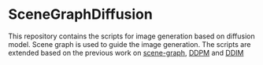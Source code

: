 # SceneGraphDiffusion
 
This repository contains the scripts for image generation based on diffusion model. Scene graph is used to guide the image generation.
The scripts are extended based on the previous work on [scene-graph](https://github.com/google/sg2im), [DDPM](https://github.com/zoubohao/DenoisingDiffusionProbabilityModel-ddpm-) and [DDIM](https://github.com/ermongroup/ddim)
